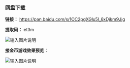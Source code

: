 ### 网盘下载

**链接：** https://pan.baidu.com/s/1OC2pgXGlu5I_6xDjkm9Jig 

**提取码：** et3m

![输入图片说明](https://images.gitee.com/uploads/images/2020/0820/120328_3677c8ca_7785827.jpeg "图怪兽_6019894cc394ad904689234b6cf6b4c7_99096.jpg")

**接金币游戏效果预览：** 

![输入图片说明](https://images.gitee.com/uploads/images/2020/0805/205816_e0a9d4df_7785827.png "9.png")